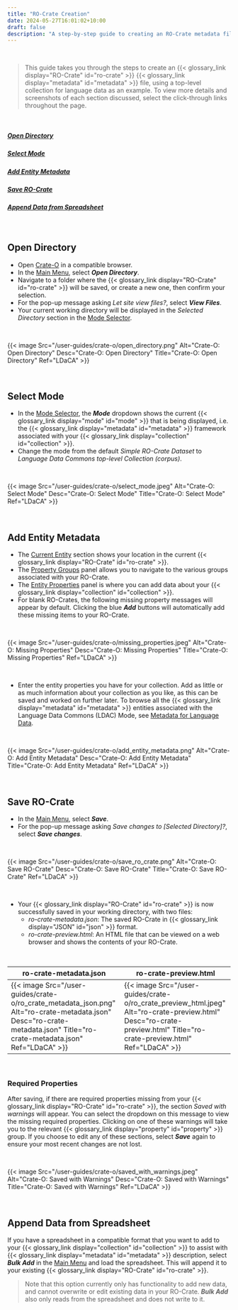 ```yaml
---
title: "RO-Crate Creation"
date: 2024-05-27T16:01:02+10:00
draft: false
description: "A step-by-step guide to creating an RO-Crate metadata file."
---
```


<br>

> This guide takes you through the steps to create an {{< glossary_link display="RO-Crate" id="ro-crate" >}} {{< glossary_link display="metadata" id="metadata" >}} file, using a top-level collection for language data as an example. To view more details and screenshots of each section discussed, select the click-through links throughout the page.

<br>

##### [Open Directory](#open-directory)
##### [Select Mode](#select-mode)
##### [Add Entity Metadata](#add-entity-metadata)
##### [Save RO-Crate](#save-ro-crate)
##### [Append Data from Spreadsheet](#append-data-from-spreadsheet)

<br>

## Open Directory

- Open [Crate-O](https://language-research-technology.github.io/crate-o/#/) in a compatible browser.
- In the [Main Menu](/resources/user-guides/crate-o/basic-navigation/#main-menu), select ___Open Directory___.
- Navigate to a folder where the {{< glossary_link display="RO-Crate" id="ro-crate" >}} will be saved, or create a new one, then confirm your selection.
- For the pop-up message asking _Let site view files?_, select ___View Files___.
- Your current working directory will be displayed in the _Selected Directory_ section in the [Mode Selector](/resources/user-guides/crate-o/basic-navigation/#mode-selector).

<br>

{{< image Src="/user-guides/crate-o/open_directory.png" Alt="Crate-O: Open Directory" Desc="Crate-O: Open Directory" Title="Crate-O: Open Directory" Ref="LDaCA" >}}

<br>

## Select Mode

- In the [Mode Selector](/resources/user-guides/crate-o/basic-navigation/#mode-selector), the ___Mode___ dropdown shows the current {{< glossary_link display="mode" id="mode" >}} that is being displayed, i.e. the {{< glossary_link display="metadata" id="metadata" >}} framework associated with your {{< glossary_link display="collection" id="collection" >}}.
- Change the mode from the default _Simple RO-Crate Dataset_ to _Language Data Commons top-level Collection (corpus)_.

<br>

{{< image Src="/user-guides/crate-o/select_mode.jpeg" Alt="Crate-O: Select Mode" Desc="Crate-O: Select Mode" Title="Crate-O: Select Mode" Ref="LDaCA" >}}

<br>

## Add Entity Metadata

- The [Current Entity](/resources/user-guides/crate-o/basic-navigation/#current-entity) section shows your location in the current {{< glossary_link display="RO-Crate" id="ro-crate" >}}.
- The [Property Groups](/resources/user-guides/crate-o/basic-navigation/#property-groups) panel allows you to navigate to the various groups associated with your RO-Crate.
- The [Entity Properties](/resources/user-guides/crate-o/basic-navigation/#entity-properties) panel is where you can add data about your {{< glossary_link display="collection" id="collection" >}}.
- For blank RO-Crates, the following missing property messages will appear by default. Clicking the blue ___Add___ buttons will automatically add these missing items to your RO-Crate.

<br>

{{< image Src="/user-guides/crate-o/missing_properties.jpeg" Alt="Crate-O: Missing Properties" Desc="Crate-O: Missing Properties" Title="Crate-O: Missing Properties" Ref="LDaCA" >}}

<br>

- Enter the entity properties you have for your collection. Add as little or as much information about your collection as you like, as this can be saved and worked on further later. To browse all the {{< glossary_link display="metadata" id="metadata" >}} entities associated with the Language Data Commons (LDAC) Mode, see [Metadata for Language Data](https://ldaca.gitbook.io/metadata-for-language-data).

<br>

{{< image Src="/user-guides/crate-o/add_entity_metadata.png" Alt="Crate-O: Add Entity Metadata" Desc="Crate-O: Add Entity Metadata" Title="Crate-O: Add Entity Metadata" Ref="LDaCA" >}}

<br>

## Save RO-Crate

- In the [Main Menu](/resources/user-guides/crate-o/basic-navigation/#main-menu), select ___Save___.
- For the pop-up message asking _Save changes to [Selected Directory]?_, select ___Save changes___.

<br>

{{< image Src="/user-guides/crate-o/save_ro_crate.png" Alt="Crate-O: Save RO-Crate" Desc="Crate-O: Save RO-Crate" Title="Crate-O: Save RO-Crate" Ref="LDaCA" >}}

<br>

- Your {{< glossary_link display="RO-Crate" id="ro-crate" >}} is now successfully saved in your working directory, with two files:
    - _ro-crate-metadata.json_: The saved RO-Crate in {{< glossary_link display="JSON" id="json" >}} format.
    - _ro-crate-preview.html_: An HTML file that can be viewed on a web browser and shows the contents of your RO-Crate.

<br>

ro-crate-metadata.json | ro-crate-preview.html
--- | ---
{{< image Src="/user-guides/crate-o/ro_crate_metadata_json.png" Alt="ro-crate-metadata.json" Desc="ro-crate-metadata.json" Title="ro-crate-metadata.json" Ref="LDaCA" >}} | {{< image Src="/user-guides/crate-o/ro_crate_preview_html.jpeg" Alt="ro-crate-preview.html" Desc="ro-crate-preview.html" Title="ro-crate-preview.html" Ref="LDaCA" >}}

<br>

### Required Properties

After saving, if there are required properties missing from your {{< glossary_link display="RO-Crate" id="ro-crate" >}}, the section _Saved with warnings_ will appear. You can select the dropdown on this message to view the missing required properties. Clicking on one of these warnings will take you to the relevant {{< glossary_link display="property" id="property" >}} group. If you choose to edit any of these sections, select ___Save___ again to ensure your most recent changes are not lost.

<br>

{{< image Src="/user-guides/crate-o/saved_with_warnings.jpeg" Alt="Crate-O: Saved with Warnings" Desc="Crate-O: Saved with Warnings" Title="Crate-O: Saved with Warnings" Ref="LDaCA" >}}

<br>

## Append Data from Spreadsheet

If you have a spreadsheet in a compatible format that you want to add to your {{< glossary_link display="collection" id="collection" >}} to assist with {{< glossary_link display="metadata" id="metadata" >}} description, select ___Bulk Add___ in the [Main Menu](/resources/user-guides/crate-o/basic-navigation/#main-menu) and load the spreadsheet. This will append it to your existing {{< glossary_link display="RO-Crate" id="ro-crate" >}}. 

> Note that this option currently only has functionality to add new data, and cannot overwrite or edit existing data in your RO-Crate. ___Bulk Add___ also only reads from the spreadsheet and does not write to it.

<br>